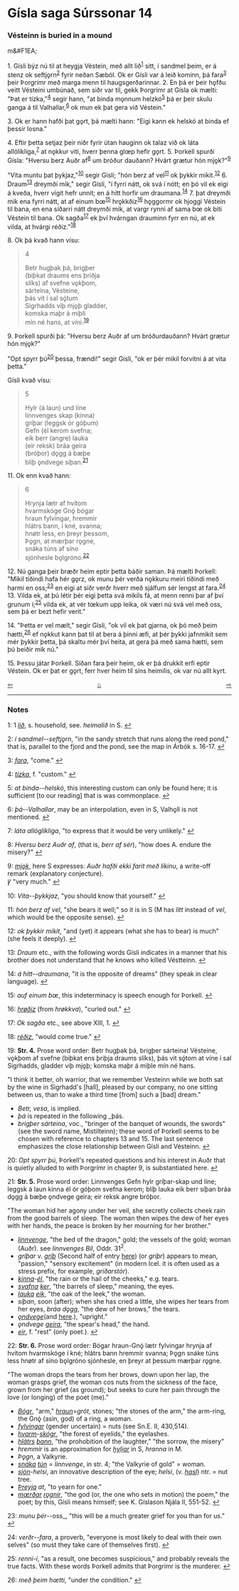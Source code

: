 # Gísla saga Súrssonar 14

### Vésteinn is buried in a mound


m&#F1EA;

1\. Gísli býz nú til at heygja Véstein, með allt lið<sup id="a1">[1](#myfootnote1)</sup> sitt, í sandmel þeim, er á stenz ok seftj&#x1EB;rn<sup id="a2">[2](#myfootnote2)</sup> fyrir neðan Sæból. Ok er Gísli var á leið kominn, þá fara<sup id="a3">[3](#myfootnote3)</sup> þeir Þorgrímr með marga menn til haugsgerðarinnar. 2. En þá er þeir h&#x1EB;fðu veitt Vésteini umbúnað, sem siðr var til, gekk Þorgrímr at Gísla ok mælti: "Þat er tízka,"<sup id="a4">[4](#myfootnote4)</sup> segir hann, "at binda m&#x1EB;nnum helzkó<sup id="a5">[5](#myfootnote5)</sup> þá er þeir skulu ganga á til Valhallar,<sup id="a6">[6](#myfootnote6)</sup> ok mun ek þat gera við Véstein."

3\. Ok er hann hafði þat g&#x1EB;rt, þá mælti hann: "Eigi kann ek helskó at binda ef þessir losna."

4\. Eftir þetta setjaz þeir niðr fyrir útan hauginn ok talaz við ok láta allólíkliga,<sup id="a7">[7](#myfootnote7)</sup> at n&#x1EB;kkur viti, hverr þenna gl&oelig;p hefir g&#x1EB;rt. 5. Þorkell spurði Gísla: "Hversu berz Auðr af<sup id="a8">[8](#myfootnote8)</sup> um bróður dauðann? Hvárt grætur hón mj&#x1EB;k?"<sup id="a9">[9](#myfootnote9)</sup>

"Vita muntu þat þykjaz,"<sup id="a10">[10](#myfootnote10)</sup> segir Gísli; "hón berz af vel<sup id="a11">[11](#myfootnote11)</sup> ok þykkir mikit.<sup id="a12">[12](#myfootnote12)</sup> 6. Draum<sup id="a13">[13](#myfootnote13)</sup> dreymði mik," segir Gísli, "í fyrri nátt, ok svá í nótt; en þó vil ek eigi á kveða, hverr vígit hefr unnit; en á hitt horfir um draumana.<sup id="a14">[14](#myfootnote14)</sup> 7. þat dreymði mik ena fyrri nátt, at af einum b&oelig;<sup id="a15">[15](#myfootnote15)</sup> hr&#x1EB;kkðiz<sup id="a16">[16](#myfootnote16)</sup> h&#x1EB;ggormr ok hjoggi Véstein til bana, en ena síðarri nátt dreymði mik, at vargr rynni af sama b&oelig; ok biti Véstein til bana. Ok sagða<sup id="a17">[17](#myfootnote17)</sup> ek því hvárngan drauminn fyrr en nú, at ek vilda, at hvárgi réðiz."<sup id="a18">[18](#myfootnote18)</sup>

8\. Ok þá kvað hann vísu:

>4   
>
>Betr hugþak þá, brigþer   
>(biþkat draums ens þriðja   
>slíks) af svefne v&#x1EB;kþom,   
>sárteina, Vésteine,   
>þás vit í sal sǫ́tum   
>Sigrhadds viþ mj&#x1EB;þ gladder,   
>komska maþr á miþli   
>mín né hans, at víni.<sup id="a19">[19](#myfootnote19)</sup>

9\. Þorkell spurði þá: "Hversu berz Auðr af um bróðurdauðann? Hvárt grætur hón mj&#x1EB;k?"

"Opt spyrr þú<sup id="a20">[20](#myfootnote20)</sup> þessa, frændi!" segir Gísli, "ok er þér mikil forvitni á at vita þetta."

Gísli kvað vísu:

>5  
>
>Hylr (á laun) und líne   
linnvenges skap (kinna)   
gríþar (leggsk ór góþum)   
Gefn (él kerom svefna;   
eik berr (angre) lauka   
(eir reksk) bráa geira   
(bróþor) d&#x1EB;gg á bæþe   
blíþ &#x1EB;ndvege síþan.<sup id="a21">[21](#myfootnote21)</sup>   

11\. Ok enn kvað hann:

>6
>
>Hrynja lætr af hvítom   
hvarmskóge Gnǫ́ bógar   
hraun fylvingar, hremmir   
hlátrs bann, í kné, svanna;   
hn&oslash;tr less, en þreyr þessom,   
Þ&#x1EB;gn, at mærþar r&#x1EB;gne,   
snáka túns af síno   
sjónhesle b&#x1EB;lgróno.<sup id="a22">[22](#myfootnote22)</sup>   

12\. Nú ganga þeir bræðr heim eptir þetta báðir saman. Þá mælti Þorkell: "Mikil tíðindi hafa hér g&#x1EB;rz, ok munu þér verða n&#x1EB;kkuru meiri tíðindi með harmi en oss;<sup id="a23">[23](#myfootnote23)</sup> en eigi at síðr verðr hverr með sjálfum sér lengst at fara.<sup id="a24">[24](#myfootnote24)</sup> 13. Vilda ek, at þú létir þér eigi þetta svá mikils fá, at menn renni þar af því grunum í;<sup id="a25">[25](#myfootnote25)</sup> vilda ek, at vér t&oelig;kum upp leika, ok væri nú svá vel með oss, sem þá er bezt hefir verit."

14\. "Þetta er vel mælt," segir Gísli, "ok vil ek þat gjarna, ok þó með þeim hætti,<sup id="a26">[26](#myfootnote26)</sup> ef n&#x1EB;kkut kann þat til at bera á þinni æfi, at þér þykki jafnmikit sem mér þykkir þetta, þá skaltu mér því heita, at gera þá með sama hætti, sem þú beiðir mik nú."

15\. Þessu játar Þorkell. Síðan fara þeir heim, ok er þá drukkit erfi eptir Véstein. Ok er þat er g&#x1EB;rt, ferr hver heim til síns heimilis, ok var nú allt kyrt.

<div style="float: left"><a href="http://rcblack.net/Gisla_saga/Gisla_13">⇦</a></div>
<div style="float: right"><a href="http://rcblack.net/Gisla_saga/Gisla_15">⇨</a></div>
<div style="margin: 0 auto; width: 100px;"><a href="http://rcblack.net/Gisla_saga/Gisla_home">&#8962;</a></div>

---

### Notes

<a name="myfootnote1" id="f1">1</a>:
1 [_lið_](http://web.ff.cuni.cz/cgi-bin/uaa_slovnik/gmc_search_v3?cmd=viewthis&id=cv:b0387:6), s. household, see. _heimalið_ in S.
[↩](#a1)

<a name="myfootnote2" id="f2">2</a>:
 _í sandmel--seftj&#x1EB;rn_, "in the sandy stretch that runs along the reed pond," that is, parallel to the fjord and the pond, see the map in Árbók s. 16-17.
[↩](#a2)

<a name="myfootnote3" id="f3">3</a>:
 [_fara_](http://web.ff.cuni.cz/cgi-bin/uaa_slovnik/gmc_search_v3?cmd=viewthis&id=cv:b0141:27), "come."
[↩](#a3)

<a name="myfootnote4" id="f4">4</a>:
 [_tízka_](http://web.ff.cuni.cz/cgi-bin/uaa_slovnik/gmc_search_v3?cmd=viewthis&id=cv:b0633:18), f. "custom."
[↩](#a4)

<a name="myfootnote5" id="f5">5</a>:
 _at binda--helskó_, this interesting custom can only be found here; it is sufficient [to our reading] that is was commonplace.
[↩](#a5)

<a name="myfootnote6" id="f6">6</a>:
 _þá--Valhallar_, may be an interpolation, even in S, Valh&#x1EB;ll is not mentioned.
[↩](#a6)

<a name="myfootnote7" id="f7">7</a>:
 _láta allóglíkliga_, "to express that it would be very unlikely."
[↩](#a7)

<a name="myfootnote8" id="f8">8</a>:
 _Hversu berz Auðr af_, (that is, _berr af sér_), "how does A. endure the misery?"
[↩](#a8)

<a name="myfootnote9" id="f9">9</a>:
 [_mj&#x1EB;k_](http://web.ff.cuni.cz/cgi-bin/uaa_slovnik/gmc_search_v3?cmd=viewthis&id=cv:b0433:5), here S expresses: _Auðr hafði ekki farit með líkinu_, a write-off remark (explanatory conjecture).   
  &#42856; "very much."
[↩](#a9)

<a name="myfootnote10" id="f10">10</a>:
 _Vita--þykkjaz_, "you should know that yourself."
[↩](#a10)

<a name="myfootnote11" id="f11">11</a>:
 _hón berz af vel_, "she bears it well;" so it is in S (M has _lítt_ instead of _vel_, which would be the opposite sense).
[↩](#a11)

<a name="myfootnote12" id="f12">12</a>:
 _ok þykkir mikit_, "and (yet) it appears (what she has to bear) is much" (she feels it deeply).
[↩](#a12)

<a name="myfootnote13" id="f13">13</a>:
 _Draum_ etc., with the following words Gísli indicates in a manner that his brother does not understand that he knows who killed Véstteinn.
[↩](#a13)

<a name="myfootnote14" id="f14">14</a>:
 _á hitt--draumana_, "it is the opposite of dreams" (they speak in clear language).
[↩](#a14)

<a name="myfootnote15" id="f15">15</a>:
 _auf einum b&oelig;_, this indeterminacy is speech enough for Þorkell.
[↩](#a15)

<a name="myfootnote16" id="f16">16</a>:
 [_hr&oslash;ðiz_](http://web.ff.cuni.cz/cgi-bin/uaa_slovnik/gmc_search_v3?cmd=viewthis&id=cv:b0290:1) (from _hr&oslash;kkva_), "curled out."
[↩](#a16)

<a name="myfootnote17" id="f17">17</a>:
 _Ok sagða_ etc., see above XIII, 1.
[↩](#a17)

<a name="myfootnote18" id="f18">18</a>:
 [_réðiz_](http://web.ff.cuni.cz/cgi-bin/uaa_slovnik/gmc_search_v3?cmd=viewthis&id=cv:b0485:15), "would come true."
[↩](#a18)

<a name="myfootnote19" id="f19">19</a>:
 __Str. 4.__ Prose word order: Betr hugþak þá, brigþer sárteina! Vésteine, v&#x1EB;kþom af svefne (biþkat ens þriþja draums slíks), þás vit sǫ́tom at víne í sal Sigrhadds, gladder viþ mj&#x1EB;þ; komska maþr á miþle mín né hans.

"I think it better, oh warrior, that we remember Vesteinn while we both sat by the wine in Sigrhadd's [hall], pleased by our company, no one sitting between us, than to wake a third time [from] such a [bad] dream."

* _Betr, vesa_, is implied.
* _þá_ is repeated in the following _þás.
* _brigþer sárteina_, voc., "bringer of the banquet of wounds, the swords" (see the sword name, Mistilteinn); these word of Þorkell seems to be chosen with reference to chapters 13 and 15. The last sentence emphasizes the close relationship between Gísli and Vésteinn.
[↩](#a19)

<a name="myfootnote20" id="f20">20</a>:
 _Opt spyrr þú_, Þorkell's repeated questions and his interest in Auðr that is quietly alluded to with Þorgrímr in chapter 9, is substantiated here.
[↩](#a20)

<a name="myfootnote21" id="f21">21</a>:
 __Str. 5.__ Prose word order: Linnvenges Gefn hylr gríþar-skap und líne; leggsk á laun kinna él ór góþom svefna kerom; blíþ lauka eik berr síþan bráa d&#x1EB;gg á bæþe &#x1EB;ndvege geira; eir reksk angre bróþor.

"The woman hid her agony under her veil, she secretly collects cheek rain from the good barrels of sleep. The woman then wipes the dew of her eyes with her hands, the peace is broken by her mourning for her brother."

* [_linnvenge_](http://web.ff.cuni.cz/cgi-bin/uaa_slovnik/gmc_search_v3?cmd=viewthis&id=cv:b0390:14), "the bed of the dragon," gold; the vessels of the gold; woman (Auðr). see _linnvenges Bil_, Oddr. 31<sup>2</sup>.
* _gríþar_ v. [_gríþ_](http://web.ff.cuni.cz/cgi-bin/uaa_slovnik/gmc_search_v3?cmd=viewthis&id=cv:b0215:27) (Second half of entry [here](http://web.ff.cuni.cz/cgi-bin/uaa_slovnik/gmc_search_v3?cmd=viewthis&id=cv:b0216:1)) (or _gríþr_) appears to mean, "passion," "sensory excitement" (in modern Icel. it is often used as a stress prefix, for example, _gríðarstór_).
* [_kinna_](http://web.ff.cuni.cz/cgi-bin/uaa_slovnik/gmc_search_v3?cmd=viewthis&id=cv:b0338:31)-[_él_](http://web.ff.cuni.cz/cgi-bin/uaa_slovnik/gmc_search_v3?cmd=viewthis&id=cv:b0125:7), "the rain or the hail of the cheeks," e.g. tears.
* [_svafna_](http://web.ff.cuni.cz/cgi-bin/uaa_slovnik/gmc_search_v3?cmd=viewthis&id=cv:b0606:64) [_ker_](http://web.ff.cuni.cz/cgi-bin/uaa_slovnik/gmc_search_v3?cmd=viewthis&id=cv:b0337:12), "the barrels of sleep," meaning, the eyes.
* [_lauka_](http://web.ff.cuni.cz/cgi-bin/uaa_slovnik/gmc_search_v3?cmd=viewthis&id=cv:b0374:46) [_eik_](http://web.ff.cuni.cz/cgi-bin/uaa_slovnik/gmc_search_v3?cmd=viewthis&id=cv:b0119:31), "the oak of the leek," the woman.
* _síþan_, soon (after); when she has cried a little, she wipes her tears from her eyes, _bráa d&#x1EB;gg_, "the dew of her brows," the tears.
* [_&#x1EB;ndvege_](http://web.ff.cuni.cz/cgi-bin/uaa_slovnik/gmc_search_v3?cmd=viewthis&id=cv:b0764:41)(and [here](http://web.ff.cuni.cz/cgi-bin/uaa_slovnik/gmc_search_v3?cmd=viewthis&id=cv:b0765:1).), "upright."
* _&#x1EB;ndvege_ [_geira_](http://web.ff.cuni.cz/cgi-bin/uaa_slovnik/gmc_search_v3?cmd=viewthis&id=cv:b0196:12), "the spear's head," the hand.
* [_eir_](http://web.ff.cuni.cz/cgi-bin/uaa_slovnik/gmc_search_v3?cmd=viewthis&id=cv:b0123:63), f. "rest" (only poet.).
[↩](#a21)

<a name="myfootnote22" id="f22">22</a>:
 __Str. 6.__ Prose word order: Bógar hraun-Gnǫ́ lætr fylvingar hrynja af hvítom hvarmskóge í kné; hlátrs bann hremmir svanna; Þ&#x1EB;gn snáke túns less hn&oslash;tr af síno b&#x1EB;lgróno sjónhesle, en þreyr at þessum mærþar r&#x1EB;gne.

"The woman drops the tears from her brows, down upon her lap, the woman grasps grief, the woman cos nuts from the sickness of the face, grown from her grief (as ground); but seeks to cure her pain through the love (or longing) of the poet (me)."

*  [_Bógr_](http://web.ff.cuni.cz/cgi-bin/uaa_slovnik/gmc_search_v3?cmd=viewthis&id=cv:b0073:30), "arm," [_hraun_](http://web.ff.cuni.cz/cgi-bin/uaa_slovnik/gmc_search_v3?cmd=viewthis&id=cv:b0282:22)=_grót_, stones; "the stones of the arm," the arm-ring, the Gnǫ́ (asin, god) of a ring, a woman.
* [_fylvingar_](http://web.ff.cuni.cz/cgi-bin/uaa_slovnik/gmc_search_v3?cmd=viewthis&id=cv:b0180:2) (gender uncertain) = nuts (see Sn.E. II, 430,514).
* [_hvarm_](http://web.ff.cuni.cz/cgi-bin/uaa_slovnik/gmc_search_v3?cmd=viewthis&id=cv:b0296:17)-[_skógr_](http://web.ff.cuni.cz/cgi-bin/uaa_slovnik/gmc_search_v3?cmd=viewthis&id=cv:b0555:37), "the forest of eyelids," the eyelashes.
* [_hlátrs_](http://web.ff.cuni.cz/cgi-bin/uaa_slovnik/gmc_search_v3?cmd=viewthis&id=cv:b0270:7) [_bann_](http://web.ff.cuni.cz/cgi-bin/uaa_slovnik/gmc_search_v3?cmd=viewthis&id=cv:b0051:14), "the prohobition of the laughter," "the sorrow, the misery"
* _hremmir_ is an approximation for [_hyljar_](http://web.ff.cuni.cz/cgi-bin/uaa_slovnik/gmc_search_v3?cmd=viewthis&id=cv:b0304:13) in S, _hranna_ in M.
* _Þ&#x1EB;gn_, a Valkyrie.
* [_snáka_](http://web.ff.cuni.cz/cgi-bin/uaa_slovnik/gmc_search_v3?cmd=viewthis&id=cv:b0573:48) [_tún_](http://web.ff.cuni.cz/cgi-bin/uaa_slovnik/gmc_search_v3?cmd=viewthis&id=cv:b0644:28) = _linnvenge_, in str. 4; "the Valkyrie of gold" = woman.
* [_sjón_](http://web.ff.cuni.cz/cgi-bin/uaa_slovnik/gmc_search_v3?cmd=viewthis&id=cv:b0535:7)-_helsi_, an innovative description of the eye; _helsi_, (v. [_hasl_](http://web.ff.cuni.cz/cgi-bin/uaa_slovnik/gmc_search_v3?cmd=viewthis&id=cv:b0240:35)) ntr. = nut tree.
* [_Þreyja_](http://web.ff.cuni.cz/cgi-bin/uaa_slovnik/gmc_search_v3?cmd=viewthis&id=cv:b0745:8) _at_, "to yearn for one."
* [_m&oelig;rðar_](http://web.ff.cuni.cz/cgi-bin/uaa_slovnik/gmc_search_v3?cmd=viewthis&id=cv:b0443:8) [_r&#x1EB;gnir_](http://web.ff.cuni.cz/cgi-bin/uaa_slovnik/gmc_search_v3?cmd=viewthis&id=cv:b0488:45), "the god (or, the one who sets in motion) the poem," the poet; by this, Gísli means himself; see K. Gíslason Njála II, 551-52.
[↩](#a22)

<a name="myfootnote23" id="f23">23</a>:
 _munu þér_--oss_, "this will be a much greater grief for you than for us."
[↩](#a23)

<a name="myfootnote24" id="f24">24</a>:
 _verðr--fara_, a proverb, "everyone is most likely to deal with their own selves" (so must they take care of themselves first).
[↩](#a24)

<a name="myfootnote25" id="f25">25</a>:
 _renni-í_, "as a result, one becomes suspicious," and probably reveals the true facts. With these words Þorkell admits that Þorgrímr is the murderer.
[↩](#a25)

<a name="myfootnote26" id="f26">26</a>:
 _með þeim h&oelig;tti_, "under the condition."
[↩](#a26)
